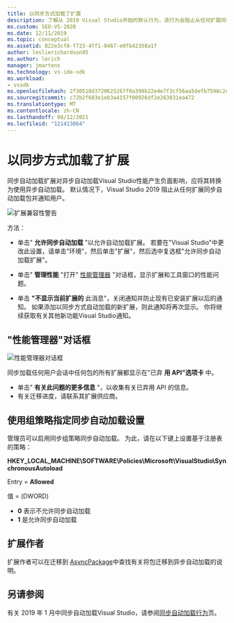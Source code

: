 ```yaml
---
title: 以同步方式加载了扩展
description: 了解从 2019 Visual Studio开始的默认行为，该行为会阻止从任何扩展同步自动加载的包。
ms.custom: SEO-VS-2020
ms.date: 12/11/2019
ms.topic: conceptual
ms.assetid: 822e3cf8-f723-4ff1-8467-e0fb42358a1f
author: leslierichardson95
ms.author: lerich
manager: jmartens
ms.technology: vs-ide-sdk
ms.workload:
- vssdk
ms.openlocfilehash: 2f30518d3720625267f0a398b22e4e7f3cf56aa5defb7598c2ec39ddb9797312
ms.sourcegitcommit: c72b2f603e1eb3a4157f00926df2e263831ea472
ms.translationtype: MT
ms.contentlocale: zh-CN
ms.lasthandoff: 08/12/2021
ms.locfileid: "121413864"
---
```

# <a name="synchronously-autoloaded-extensions"></a>以同步方式加载了扩展

同步自动加载扩展对异步自动加载Visual Studio性能产生负面影响，应将其转换为使用异步自动加载。 默认情况下，Visual Studio 2019 阻止从任何扩展同步自动加载包并通知用户。

![扩展兼容性警告](media/extension-compatibility-warning-16-1.png.png)

方法：

- 单击" **允许同步自动加载** "以允许自动加载扩展。 若要在"Visual Studio"中更改此设置，请单击"环境"，然后单击"扩展"，然后选中复选框"允许同步自动加载扩展"。 

- 单击" **管理性能** "打开" [性能管理器](#performance-manager-dialog) "对话框，显示扩展和工具窗口的性能问题。

- 单击 **"不显示当前扩展的** 此消息"，关闭通知并防止现有已安装扩展以后的通知。 如果添加以同步方式自动加载的新扩展，则此通知将再次显示。 你将继续获取有关其他新功能Visual Studio通知。

## <a name="performance-manager-dialog"></a>"性能管理器"对话框

![性能管理器对话框](media/performance-manager.png)

同步加载任何用户会话中任何包的所有扩展都显示在"已弃 **用 API"选项卡** 中。

* 单击" **有关此问题的更多信息** "，以收集有关已弃用 API 的信息。
* 有关迁移进度，请联系其扩展供应商。

## <a name="specify-synchronous-autoload-settings-using-group-policy"></a>使用组策略指定同步自动加载设置

管理员可以启用同步组策略同步自动加载。 为此，请在以下键上设置基于注册表的策略：

**HKEY_LOCAL_MACHINE\SOFTWARE\Policies\Microsoft\VisualStudio\SynchronousAutoload**

Entry = **Allowed**

值 = (DWORD)
* **0** 表示不允许同步自动加载
* **1** 是允许同步自动加载

## <a name="extension-authors"></a>扩展作者
扩展作者可以在迁移到 [AsyncPackage](https://github.com/Microsoft/VSSDK-Extensibility-Samples/tree/master/AsyncPackageMigration)中查找有关将包迁移到异步自动加载的说明。

## <a name="see-also"></a>另请参阅
有关 2019 年 1 月中同步自动加载Visual Studio，请参阅[同步自动加载行为](https://devblogs.microsoft.com/visualstudio/updates-to-synchronous-autoload-of-extensions-in-visual-studio-2019/)页。
